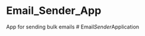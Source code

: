 # Email_Sender_App
App for sending bulk emails
#   E m a i l _ S e n d e r _ A p p l i c a t i o n  
 